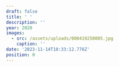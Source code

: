 ```yaml
---
draft: false
title: ' '
description: ''
year: 2020
images:
  - src: /assets/uploads/000419250005.jpg
    caption: ''
date: '2023-11-14T10:33:12.776Z'
position: 0
---
```



